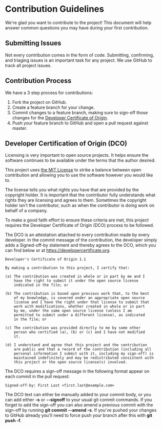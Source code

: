 # Contribution Guidelines

We're glad you want to contribute to the project! This document will help
answer common questions you may have during your first contribution.

## Submitting Issues

Not every contribution comes in the form of code. Submitting, confirming, and
triaging issues is an important task for any project. We use GitHub to track
all project issues.

## Contribution Process

We have a 3 step process for contributions:

1. Fork the project on GitHub.
2. Create a feature branch for your change.
3. Commit changes to a feature branch, making sure to sign-off those changes for
   the [Developer Certificate of Origin](#developer-certification-of-origin-dco).
4. Push your feature branch to GitHub and open a pull request against master.

## Developer Certification of Origin (DCO)

Licensing is very important to open source projects. It helps ensure the
software continues to be available under the terms that the author desired.

This project uses [the MIT License](LICENSE) to strike a balance between
open contribution and allowing you to use the software however you would like to.

The license tells you what rights you have that are provided by the copyright
holder. It is important that the contributor fully understands what rights they
are licensing and agrees to them. Sometimes the copyright holder isn't the
contributor, such as when the contributor is doing work on behalf of a company.

To make a good faith effort to ensure these criteria are met, this project
requires the Developer Certificate of Origin (DCO) process to be followed.

The DCO is an attestation attached to every contribution made by every developer.
In the commit message of the contribution, the developer simply adds a
Signed-off-by statement and thereby agrees to the DCO, which you can find below
or at <https://developercertificate.org>.

```text
Developer's Certificate of Origin 1.1

By making a contribution to this project, I certify that:

(a) The contribution was created in whole or in part by me and I
    have the right to submit it under the open source license
    indicated in the file; or

(b) The contribution is based upon previous work that, to the best
    of my knowledge, is covered under an appropriate open source
    license and I have the right under that license to submit that
    work with modifications, whether created in whole or in part
    by me, under the same open source license (unless I am
    permitted to submit under a different license), as indicated
    in the file; or

(c) The contribution was provided directly to me by some other
    person who certified (a), (b) or (c) and I have not modified
    it.

(d) I understand and agree that this project and the contribution
    are public and that a record of the contribution (including all
    personal information I submit with it, including my sign-off) is
    maintained indefinitely and may be redistributed consistent with
    this project or the open source license(s) involved.
```

The DCO requires a sign-off message in the following format appear on each
commit in the pull request:

```text
Signed-off-by: First Last <first.last@example.com>
```

The DCO text can either be manually added to your commit body, or you can add
either **-s** or **--signoff** to your usual git commit commands. If you forget
to add the sign-off you can also amend a previous commit with the sign-off by
running **git commit --amend -s**. If you've pushed your changes to GitHub
already you'll need to force push your branch after this with **git push -f**.
